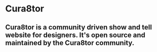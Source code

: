 # Cura8tor

## Cura8tor is a community driven show and tell website for designers. It's open source and maintained by the Cura8tor community.